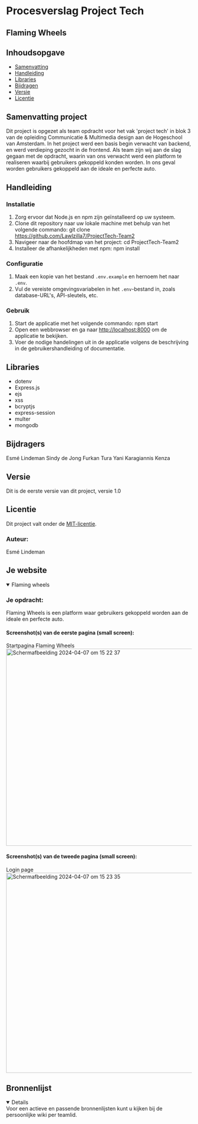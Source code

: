 # Procesverslag Project Tech
## Flaming Wheels

## Inhoudsopgave
- [Samenvatting](#samenvatting-project)
- [Handleiding](#handleiding)
- [Libraries](#libraries)
- [Bijdragen](#bijdragers)
- [Versie](#versie)
- [Licentie](#licentie)

## Samenvatting project
Dit project is opgezet als team opdracht voor het vak 'project tech' in blok 3 van de opleiding Communicatie & Multimedia design aan de Hogeschool van Amsterdam. In het project werd een basis begin verwacht van backend, en werd verdieping gezocht in de frontend. Als team zijn wij aan de slag gegaan met de opdracht, waarin van ons verwacht werd een platform te realiseren waarbij gebruikers gekoppeld konden worden. In ons geval worden gebruikers gekoppeld aan de ideale en perfecte auto. 

## Handleiding
### Installatie

1. Zorg ervoor dat Node.js en npm zijn geïnstalleerd op uw systeem.
2. Clone dit repository naar uw lokale machine met behulp van het volgende commando: git clone https://github.com/Lawlzilla7/ProjectTech-Team2
3. Navigeer naar de hoofdmap van het project: cd ProjectTech-Team2
4. Installeer de afhankelijkheden met npm: npm install

### Configuratie

1. Maak een kopie van het bestand `.env.example` en hernoem het naar `.env`.
2. Vul de vereiste omgevingsvariabelen in het `.env`-bestand in, zoals database-URL's, API-sleutels, etc.

### Gebruik
1. Start de applicatie met het volgende commando: npm start
2. Open een webbrowser en ga naar [http://localhost:8000](http://localhost:3000) om de applicatie te bekijken.
3. Voer de nodige handelingen uit in de applicatie volgens de beschrijving in de gebruikershandleiding of documentatie.

## Libraries
- dotenv
- Express.js
- ejs
- xss
- bcryptjs
- express-session
- multer
- mongodb

## Bijdragers
Esmé Lindeman
Sindy de Jong
Furkan Tura
Yani Karagiannis
Kenza

## Versie
Dit is de eerste versie van dit project, versie 1.0

## Licentie
Dit project valt onder de [MIT-licentie](LICENSE).

  ### Auteur:
  Esmé Lindeman


## Je website

<details open>
  <summary>Flaming wheels</summary>

  ### Je opdracht:
  Flaming Wheels is een platform waar gebruikers gekoppeld worden aan de ideale en perfecte auto. 

  #### Screenshot(s) van de eerste pagina (small screen): 
  Startpagina Flaming Wheels
  <img width="534" alt="Scherm­afbeelding 2024-04-07 om 15 22 37" src="https://github.com/Lawlzilla7/ProjectTech-Team2/assets/112951041/c5fc1882-a5d2-4d5b-88a2-a5b647544f03">


  #### Screenshot(s) van de tweede pagina (small screen):
  Login page
  <img width="542" alt="Scherm­afbeelding 2024-04-07 om 15 23 35" src="https://github.com/Lawlzilla7/ProjectTech-Team2/assets/112951041/ab85376a-575f-45ef-80bd-d19b2665c657">
 
</details>




## Bronnenlijst

<details open>
Voor een actieve en passende bronnenlijsten kunt u kijken bij de persoonlijke wiki per teamlid. 
</details>
